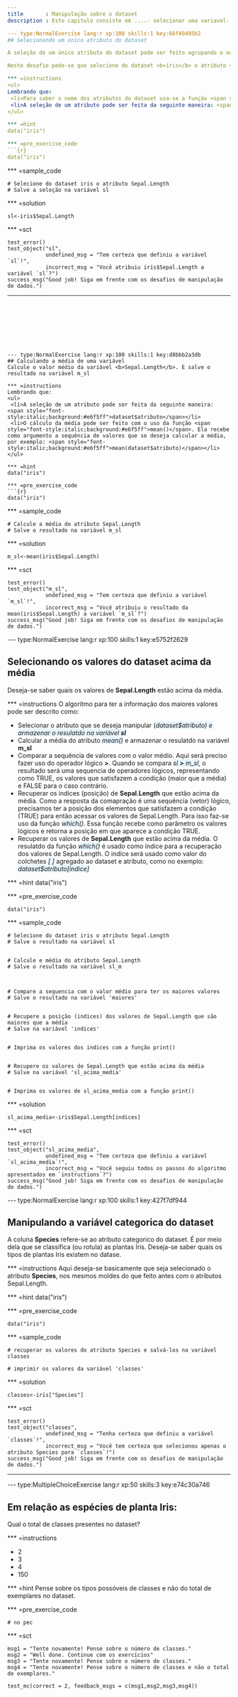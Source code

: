 ```yaml
---
title       : Manipulação sobre o dataset
description : Este capitulo consiste em ....- selecionar uma variavel- calcular a media, desvio de uma variavel- boxplot- outlier- grafico de - dispersao - gráfico de histograma

--- type:NormalExercise lang:r xp:100 skills:1 key:66f49495b2
## Selecionando um único atributo do dataset

A seleção de um único atributo do dataset pode ser feito agrupando o nome do dataset ao nome do atributo de interesse. O operador de agrupamento no R  é o <b>$</b>.

Neste desafio pede-se que selecione do dataset <b>iris</b> o atributo <b>Sepal.Length</b>. E que o resultado desta selação seja armazenado na variável <b>sl</b>

*** =instructions
<ul>
Lembrando que:
 <li>Para saber o nome dos atributos do dataset usa-se a função <span style="font-style:italic;background:#e6f5ff">names()</span></li>
 <li>A seleção de um atributo pode ser feita da seguinte maneira: <span style="font-style:italic;background:#e6f5ff">dataset<b>$</b>atributo</span></li>
</ul>

*** =hint
data("iris")

*** =pre_exercise_code
```{r}
data("iris")
```

*** =sample_code
```{r}
# Selecione do dataset iris o atributo Sepal.Length 
# Salve a seleção na variável sl 
```

*** =solution
```{r}
sl<-iris$Sepal.Length
```

*** =sct
```{r}
test_error()
test_object("sl",
            undefined_msg = "Tem certeza que definiu a variável `sl`!",
            incorrect_msg = "Você atribuiu iris$Sepal.Length a variável `sl`?")
success_msg("Good job! Siga em frente com os desafios de manipulação de dados.")

```
---
```








--- type:NormalExercise lang:r xp:100 skills:1 key:d8bbb2a3db
## Calculando a média de uma variável
Calcule o valor médio da variável <b>Sepal.Length</b>. E salve o resultado na variável m_sl

*** =instructions
Lembrando que:
<ul>
 <li>A seleção de um atributo pode ser feita da seguinte maneira: <span style="font-style:italic;background:#e6f5ff">dataset$atributo</span></li>
 <li>O cálculo da média pode ser feito com o uso da função <span style="font-style:italic;background:#e6f5ff">mean()</span>. Ela recebe como argumento a sequência de valores que se deseja calcular a média, por exemplo: <span style="font-style:italic;background:#e6f5ff">mean(dataset$atributo)</span></li>
</ul>

*** =hint
data("iris")

*** =pre_exercise_code
```{r}
data("iris")
```

*** =sample_code
```{r}
# Calcule a média do atributo Sepal.Length 
# Salve o resultado na variável m_sl 
```

*** =solution
```{r}
m_sl<-mean(iris$Sepal.Length)
```

*** =sct
```{r}
test_error()
test_object("m_sl",
            undefined_msg = "Tem certeza que definiu a variável `m_sl`!",
            incorrect_msg = "Você atribuiu o resultado da mean(iris$Sepal.Length) a variável `m_sl`?")
success_msg("Good job! Siga em frente com os desafios de manipulação de dados.")

```






--- type:NormalExercise lang:r xp:100 skills:1 key:e5752f2629
## Selecionando os valores do dataset acima da média

Deseja-se saber quais os valores de <b>Sepal.Length</b> estão acima da média. 

*** =instructions
O algoritmo para ter a informação dos maiores valores pode ser descrito como: 

<ul>
 <li>Selecionar o atributo que se deseja manipular (<span style="font-style:italic;background:#e6f5ff">dataset$atributo) e armazenar o resulatdo na variável <b>sl</b></span></li>
 <li>Calcular a média do atributo <span style="font-style:italic;background:#e6f5ff">mean()</span>  e armazenar o resulatdo na variável <b>m_sl</b></li>
 <li>Comparar a sequência de valores com o valor médio. Aqui será preciso fazer uso do operador lógico <b>></b>. Quando se compara <span style="font-style:italic;background:#e6f5ff">sl <b>></b> m_sl</span>, o resultado será uma sequencia de operadores lógicos, representando como TRUE, os valores que satisfazem a condição (maior que a média) e FALSE para o caso contrário.</li>
 <li>Recuperar os indices (posição) de <b>Sepal.Length</b> que estão acima da média. Como a resposta da comapração é uma sequência (vetor) lógico, precisamos ter a posição dos elementos que satisfazem a condição (TRUE) para então acessar os valores de Sepal.Length. Para isso faz-se uso da função <span style="font-style:italic;background:#e6f5ff">which()</span>. Essa função recebe como parâmetro os valores lógicos e retorna a posição em que aparece a condição TRUE. </li>
 <li>Recuperar os valores de <b>Sepal.Length</b> que estão acima da média. O resulatdo da função <span style="font-style:italic;background:#e6f5ff">which()</span> é usado como índice para a recuperação dos valores de Sepal.Length. O indíce será usado como valor do colchetes <span style="font-style:italic;background:#e6f5ff">[ ]</span> agregado ao dataset e atributo, como no exemplo: <span style="font-style:italic;background:#e6f5ff">dataset$atributo[indice]</span> </li>
</ul>

*** =hint
data("iris")

*** =pre_exercise_code
```{r}
data("iris")
```

*** =sample_code
```{r}
# Selecione do dataset iris o atributo Sepal.Length 
# Salve o resultado na variável sl


# Calcule e média do atributo Sepal.Length
# Salve o resultado na variável sl_m



# Compare a sequencia com o valor médio para ter os maiores valores
# Salve o resultado na variável 'maiores'


# Recupere a posição (indices) dos valores de Sepal.Length que são maiores que a média
# Salve na variável 'indices'


# Imprima os valores dos indices com a função print()


# Recupere os valores de Sepal.Length que estão acima da média
# Salve na variável 'sl_acima_media'


# Imprima os valores de sl_acima_media com a função print()

```

*** =solution
```{r}
sl_acima_media<-iris$Sepal.Length[indices]
```

*** =sct
```{r}
test_error()
test_object("sl_acima_media",
            undefined_msg = "Tem certeza que definiu a variável `sl_acima_media`!",
            incorrect_msg = "Você seguiu todos os passos do algoritmo apresentados em `instructions`?")
success_msg("Good job! Siga em frente com os desafios de manipulação de dados.")

```
--- type:NormalExercise lang:r xp:100 skills:1 key:427f7df944
## Manipulando a variável categorica do dataset

A coluna <b>Species</b> refere-se ao atributo categorico do dataset. É por meio dela que se classifica (ou rotula) as plantas Iris. Deseja-se saber quais os tipos de plantas Iris existem no datase.


*** =instructions
Aqui deseja-se basicamente que seja selecionado o atributo <b>Species</b>, nos mesmos moldes do que feito antes com o atributos Sepal.Length.

*** =hint
data("iris")

*** =pre_exercise_code
```{r}
data("iris")

```

*** =sample_code
```{r}
# recuperar os valores do atributo Species e salvá-los na variável classes

# imprimir os valores da variável 'classes'
```

*** =solution
```{r}
classes<-iris["Species"]
```

*** =sct
```{r}
test_error()
test_object("classes",
            undefined_msg = "Tenha certeza que definiu a variável `classes`!",
            incorrect_msg = "Você tem certeza que selecionou apenas o atributo Species para `classes`!")
success_msg("Good job! Siga em frente com os desafios de manipulação de dados.")

```
---



--- type:MultipleChoiceExercise lang:r xp:50 skills:3 key:e74c30a746
## Em relação as espécies de planta Iris: 

Qual o total de classes presentes no dataset?

*** =instructions
- 2
- 3
- 4
- 150

*** =hint
Pense sobre os tipos possóveis de classes e não do total de exemplares no dataset.

*** =pre_exercise_code
```{r}
# no pec
```

*** =sct
```{r}
msg1 = "Tente novamente! Pense sobre o número de classes."
msg2 = "Well done. Continue com os exercícios"
msg3 = "Tente novamente! Pense sobre o número de classes."
msg4 = "Tente novamente! Pense sobre o número de classes e não o total de exemplares."

test_mc(correct = 2, feedback_msgs = c(msg1,msg2,msg3,msg4))
```